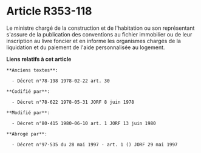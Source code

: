 # Article R353-118

Le ministre chargé de la construction et de l'habitation ou son représentant s'assure de la publication des conventions au
fichier immobilier ou de leur inscription au livre foncier et en informe les organismes chargés de la liquidation et du
paiement de l'aide personnalisée au logement.

**Liens relatifs à cet article**

	**Anciens textes**:

	  - Décret n°78-198 1978-02-22 art. 30

	**Codifié par**:

	  - Décret n°78-622 1978-05-31 JORF 8 juin 1978

	**Modifié par**:

	  - Décret n°80-415 1980-06-10 art. 1 JORF 13 juin 1980

	**Abrogé par**:

	  - Décret n°97-535 du 28 mai 1997 - art. 1 () JORF 29 mai 1997
